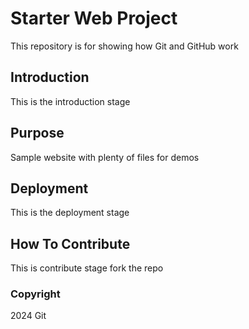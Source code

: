 # Starter Web Project

This repository is for showing how Git and GitHub work

## Introduction

This is the introduction stage

## Purpose

Sample website with plenty of files for demos

## Deployment

This is the deployment stage

## How To Contribute

This is contribute stage
fork the repo

### Copyright

2024 Git